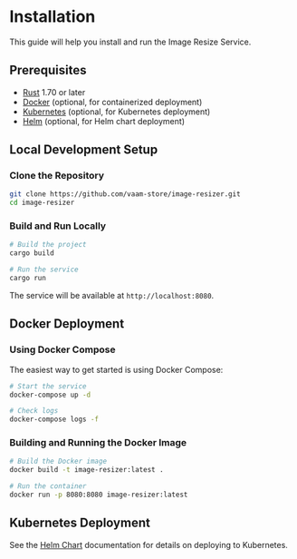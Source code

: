 # Installation

This guide will help you install and run the Image Resize Service.

## Prerequisites

- [Rust](https://www.rust-lang.org/tools/install) 1.70 or later
- [Docker](https://docs.docker.com/get-docker/) (optional, for containerized deployment)
- [Kubernetes](https://kubernetes.io/docs/setup/) (optional, for Kubernetes deployment)
- [Helm](https://helm.sh/docs/intro/install/) (optional, for Helm chart deployment)

## Local Development Setup

### Clone the Repository

```bash
git clone https://github.com/vaam-store/image-resizer.git
cd image-resizer
```

### Build and Run Locally

```bash
# Build the project
cargo build

# Run the service
cargo run
```

The service will be available at `http://localhost:8080`.

## Docker Deployment

### Using Docker Compose

The easiest way to get started is using Docker Compose:

```bash
# Start the service
docker-compose up -d

# Check logs
docker-compose logs -f
```

### Building and Running the Docker Image

```bash
# Build the Docker image
docker build -t image-resizer:latest .

# Run the container
docker run -p 8080:8080 image-resizer:latest
```

## Kubernetes Deployment

See the [Helm Chart](../deployment/helm-chart.md) documentation for details on deploying to Kubernetes.